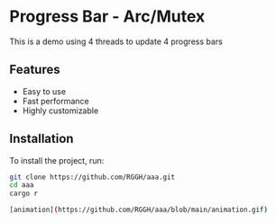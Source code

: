 # Progress Bar - Arc/Mutex

This is a demo using 4 threads to update 4 progress bars 

## Features

- Easy to use
- Fast performance
- Highly customizable

## Installation

To install the project, run:

```bash
git clone https://github.com/RGGH/aaa.git
cd aaa
cargo r

[animation](https://github.com/RGGH/aaa/blob/main/animation.gif)

